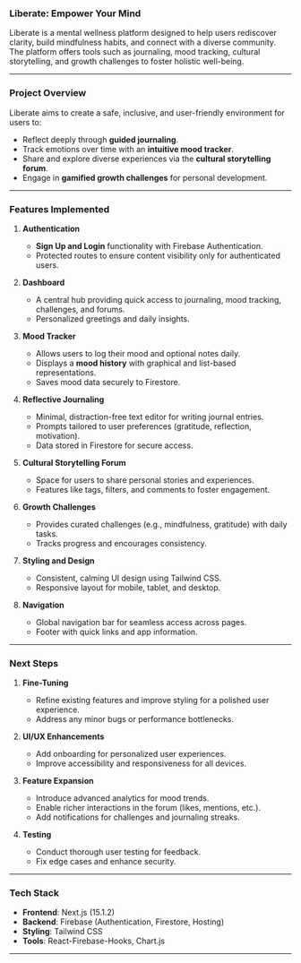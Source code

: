 ### **Liberate: Empower Your Mind**

Liberate is a mental wellness platform designed to help users rediscover clarity, build mindfulness habits, and connect with a diverse community. The platform offers tools such as journaling, mood tracking, cultural storytelling, and growth challenges to foster holistic well-being.

---

### **Project Overview**

Liberate aims to create a safe, inclusive, and user-friendly environment for users to:
- Reflect deeply through **guided journaling**.
- Track emotions over time with an **intuitive mood tracker**.
- Share and explore diverse experiences via the **cultural storytelling forum**.
- Engage in **gamified growth challenges** for personal development.

---

### **Features Implemented**

1. **Authentication**
   - **Sign Up and Login** functionality with Firebase Authentication.
   - Protected routes to ensure content visibility only for authenticated users.

2. **Dashboard**
   - A central hub providing quick access to journaling, mood tracking, challenges, and forums.
   - Personalized greetings and daily insights.

3. **Mood Tracker**
   - Allows users to log their mood and optional notes daily.
   - Displays a **mood history** with graphical and list-based representations.
   - Saves mood data securely to Firestore.

4. **Reflective Journaling**
   - Minimal, distraction-free text editor for writing journal entries.
   - Prompts tailored to user preferences (gratitude, reflection, motivation).
   - Data stored in Firestore for secure access.

5. **Cultural Storytelling Forum**
   - Space for users to share personal stories and experiences.
   - Features like tags, filters, and comments to foster engagement.

6. **Growth Challenges**
   - Provides curated challenges (e.g., mindfulness, gratitude) with daily tasks.
   - Tracks progress and encourages consistency.

7. **Styling and Design**
   - Consistent, calming UI design using Tailwind CSS.
   - Responsive layout for mobile, tablet, and desktop.

8. **Navigation**
   - Global navigation bar for seamless access across pages.
   - Footer with quick links and app information.

---

### **Next Steps**

1. **Fine-Tuning**
   - Refine existing features and improve styling for a polished user experience.
   - Address any minor bugs or performance bottlenecks.

2. **UI/UX Enhancements**
   - Add onboarding for personalized user experiences.
   - Improve accessibility and responsiveness for all devices.

3. **Feature Expansion**
   - Introduce advanced analytics for mood trends.
   - Enable richer interactions in the forum (likes, mentions, etc.).
   - Add notifications for challenges and journaling streaks.

4. **Testing**
   - Conduct thorough user testing for feedback.
   - Fix edge cases and enhance security.

---

### **Tech Stack**

- **Frontend**: Next.js (15.1.2)
- **Backend**: Firebase (Authentication, Firestore, Hosting)
- **Styling**: Tailwind CSS
- **Tools**: React-Firebase-Hooks, Chart.js

---
